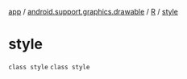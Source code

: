 [app](../../../index.md) / [android.support.graphics.drawable](../../index.md) / [R](../index.md) / [style](.)

# style

`class style`
`class style`